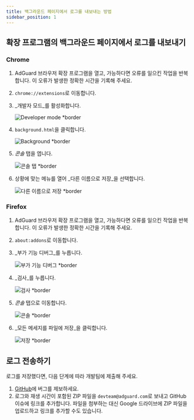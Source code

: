 ```yaml
---
title: 백그라운드 페이지에서 로그를 내보내는 방법
sidebar_position: 1
---
```


## 확장 프로그램의 백그라운드 페이지에서 로그를 내보내기

### Chrome

1. AdGuard 브라우저 확장 프로그램을 열고, 가능하다면 오류를 일으킨 작업을 반복합니다. 이 오류가 발생한 정확한 시간을 기록해 주세요.

2. `chrome://extensions`로 이동합니다.

3. _개발자 모드_를 활성화합니다.

   ![Developer mode \*border](https://cdn.adguardvpn.com/content/kb/ad_blocker/browser_extension/developer_mode1.png)

4. `background.html`을 클릭합니다.

   ![Background \*border](https://cdn.adguardvpn.com/content/kb/ad_blocker/browser_extension/background1.png)

5. _콘솔_ 탭을 엽니다.

   ![콘솔 탭 \*border](https://cdn.adguardvpn.com/content/kb/vpn/browser_extension/console.png)

6. 상황에 맞는 메뉴를 열어 _다른 이름으로 저장_을 선택합니다.

   ![다른 이름으로 저장 \*border](https://cdn.adguardvpn.com/content/kb/vpn/browser_extension/save.png)

### Firefox

1. AdGuard 브라우저 확장 프로그램을 열고, 가능하다면 오류를 일으킨 작업을 반복합니다. 이 오류가 발생한 정확한 시간을 기록해 주세요.

2. `about:addons`로 이동합니다.

3. _부가 기능 디버그_를 누릅니다.

   ![부가 기능 디버그 \*border](https://cdn.adguardvpn.com/content/kb/vpn/browser_extension/add-ons.png)

4. _검사_를 누릅니다.

   ![검사 \*border](https://cdn.adguardvpn.com/content/kb/vpn/browser_extension/inspect.png)

5. _콘솔_ 탭으로 이동합니다.

   ![콘솔 \*border](https://cdn.adguardvpn.com/content/kb/vpn/browser_extension/ff_console.png)

6. _모든 메세지를 파일에 저장_을 클릭합니다.

   ![저장 \*border](https://cdn.adguardvpn.com/content/kb/vpn/browser_extension/save-to-file.png)

## 로그 전송하기

로그를 저장했다면, 다음 단계에 따라 개발팀에 제출해 주세요.

1. [GitHub](https://github.com/AdguardTeam/AdguardBrowserExtension/issues/new/choose)에 버그를 제보하세요.
2. 로그와 재생 시간이 포함된 ZIP 파일을 `devteam@adguard.com`로 보내고 GitHub 이슈에 링크를 추가합니다. 파일을 첨부하는 대신 Google 드라이브에 ZIP 파일을 업로드하고 링크를 추가할 수도 있습니다.
